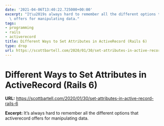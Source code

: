 ```yaml
---
date: '2021-04-06T13:40:22.725000+00:00'
excerpt: "It\u2019s always hard to remember all the different options that activerecord\
  \ offers for manipulating data."
tags:
- programming
- rails
- activerecord
title: Different Ways to Set Attributes in ActiveRecord (Rails 6)
type: drop
url: https://scottbartell.com/2020/01/30/set-attributes-in-active-record-rails-6
---
```


# Different Ways to Set Attributes in ActiveRecord (Rails 6)

**URL:** https://scottbartell.com/2020/01/30/set-attributes-in-active-record-rails-6

**Excerpt:** It’s always hard to remember all the different options that activerecord offers for manipulating data.
